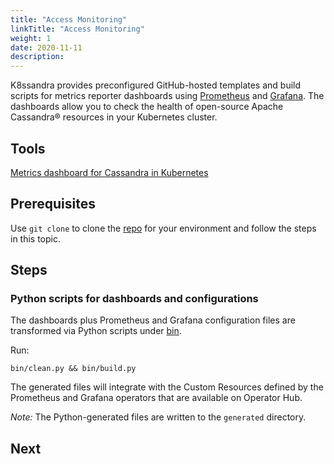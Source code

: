 ```yaml
---
title: "Access Monitoring"
linkTitle: "Access Monitoring"
weight: 1
date: 2020-11-11
description: 
---
```


K8ssandra provides preconfigured GitHub-hosted templates and build scripts for metrics reporter dashboards using [Prometheus](https://operatorhub.io/operator/prometheus) and [Grafana](https://operatorhub.io/operator/grafana-operator). The dashboards allow you to check the health of open-source Apache Cassandra® resources in your Kubernetes cluster.

## Tools

[Metrics dashboard for Cassandra in Kubernetes](https://github.com/datastax/metric-collector-for-apache-cassandra/tree/master/dashboards/k8s-build)

## Prerequisites

Use `git clone` to clone the [repo](https://github.com/datastax/metric-collector-for-apache-cassandra) for your environment and follow the steps in this topic.

## Steps

### Python scripts for dashboards and configurations

The dashboards plus Prometheus and Grafana configuration files are transformed via Python scripts under [bin](https://github.com/datastax/metric-collector-for-apache-cassandra/tree/master/dashboards/k8s-build/bin).

Run:

`bin/clean.py && bin/build.py`

The generated files will integrate with the Custom Resources defined by the Prometheus and Grafana operators that are available on Operator Hub.

*Note:* The Python-generated files are written to the `generated` directory.

## Next
